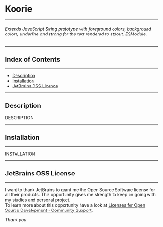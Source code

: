 # Koorie

___

###### Extends JavaScript String prototype with foreground colors, background colors, underline and strong for the text rendered to stdout. ESModule.

___

## Index of Contents

___

- [Description](#description)
- [Installation](#installation)
- [JetBrains OSS Licence](#jetbrains-oss-license)

___

## Description

DESCRIPTION

___

## Installation

___

INSTALLATION

___

## JetBrains OSS License

___

I want to thank JetBrains to grant me the Open Source Software license for all their products. This opportunity gives me
strength to keep on going with my studies and personal project.  
To learn more about this opportunity have a look
at [Licenses for Open Source Development - Community Support](https://www.jetbrains.com/community/opensource/).

_Thank you_

